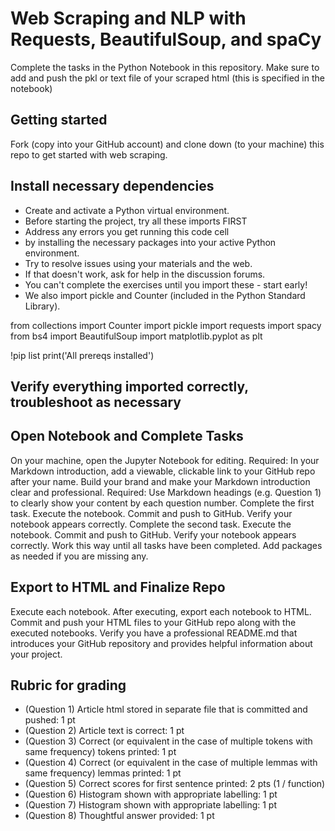 # Web Scraping and NLP with Requests, BeautifulSoup, and spaCy

Complete the tasks in the Python Notebook in this repository.
Make sure to add and push the pkl or text file of your scraped html (this is specified in the notebook)

## Getting started

Fork (copy into your GitHub account) and clone down (to your machine) this repo to get started with web scraping.

## Install necessary dependencies
* Create and activate a Python virtual environment. 
* Before starting the project, try all these imports FIRST
* Address any errors you get running this code cell 
* by installing the necessary packages into your active Python environment.
* Try to resolve issues using your materials and the web.
* If that doesn't work, ask for help in the discussion forums.
* You can't complete the exercises until you import these - start early! 
* We also import pickle and Counter (included in the Python Standard Library).

from collections import Counter
import pickle
import requests
import spacy
from bs4 import BeautifulSoup
import matplotlib.pyplot as plt

!pip list
print('All prereqs installed')

## Verify everything imported correctly, troubleshoot as necessary

## Open Notebook and Complete Tasks
On your machine, open the Jupyter Notebook for editing.
Required: In your Markdown introduction, add a viewable, clickable link to your GitHub repo after your name.
Build your brand and make your Markdown introduction clear and professional.
Required: Use Markdown headings (e.g. Question 1) to clearly show your content by each question number.
Complete the first task.
Execute the notebook. Commit and push to GitHub. Verify your notebook appears correctly.
Complete the second task.
Execute the notebook. Commit and push to GitHub. Verify your notebook appears correctly.
Work this way until all tasks have been completed.
Add packages as needed if you are missing any. 


## Export to HTML and Finalize Repo
Execute each notebook. After executing, export each notebook to HTML. Commit and push your HTML files to your GitHub repo along with the executed notebooks. Verify you have a professional README.md that introduces your GitHub repository and provides helpful information about your project.

## Rubric for grading

* (Question 1) Article html stored in separate file that is committed and pushed: 1 pt
* (Question 2) Article text is correct: 1 pt
* (Question 3) Correct (or equivalent in the case of multiple tokens with same frequency) tokens printed: 1 pt
* (Question 4) Correct (or equivalent in the case of multiple lemmas with same frequency) lemmas printed: 1 pt
* (Question 5) Correct scores for first sentence printed: 2 pts (1 / function)
* (Question 6) Histogram shown with appropriate labelling: 1 pt
* (Question 7) Histogram shown with appropriate labelling: 1 pt
* (Question 8) Thoughtful answer provided: 1 pt
